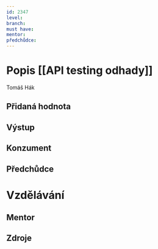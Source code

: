 ```yaml
---
id: 2347
level: 
branch: 
must have: 
mentor: 
předchůdce: 
---
```



# Popis [[API testing odhady]]
Tomáš Hák

## Přidaná hodnota


## Výstup


## Konzument


## Předchůdce


# Vzdělávání


## Mentor


## Zdroje